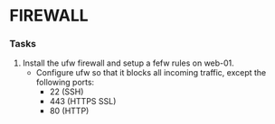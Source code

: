 # FIREWALL

### Tasks
1. Install the ufw firewall and setup a fefw rules on web-01.
   - Configure ufw so that it blocks all incoming traffic, except the following ports:
     - 22 (SSH)
     - 443 (HTTPS SSL)
     - 80 (HTTP)
